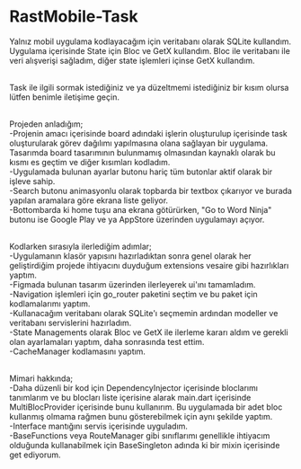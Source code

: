 # RastMobile-Task
Yalnız mobil uygulama kodlayacağım için veritabanı olarak SQLite kullandım.</br>
Uygulama içerisinde State için Bloc ve GetX kullandım. Bloc ile veritabanı ile veri alışverişi sağladım, diğer state işlemleri içinse GetX kullandım.</br></br>

Task ile ilgili sormak istediğiniz ve ya düzeltmemi istediğiniz bir kısım olursa lütfen benimle iletişime geçin.</br></br>

Projeden anladığım;</br>
-Projenin amacı içerisinde board adındaki işlerin oluşturulup içerisinde task oluşturularak görev dağılımı yapılmasına olana sağlayan bir uygulama. Tasarımda board tasarımının bulunmamış olmasından kaynaklı olarak bu kısmı es geçtim ve diğer kısımları kodladım.</br>
-Uygulamada bulunan ayarlar butonu hariç tüm butonlar aktif olarak bir işleve sahip.</br>
-Search butonu animasyonlu olarak topbarda bir textbox çıkarıyor ve burada yapılan aramalara göre ekrana liste geliyor.</br>
-Bottombarda ki home tuşu ana ekrana götürürken, "Go to Word Ninja" butonu ise Google Play ve ya AppStore üzerinden uygulamayı açıyor.</br></br>

Kodlarken sırasıyla ilerlediğim adımlar;</br>
-Uygulamanın klasör yapısını hazırladıktan sonra genel olarak her geliştirdiğim projede ihtiyacını duyduğum extensions vesaire gibi hazırlıkları yaptım.</br>
-Figmada bulunan tasarım üzerinden ilerleyerek ui'ını tamamladım.</br>
-Navigation işlemleri için go_router paketini seçtim ve bu paket için kodlamalarımı yaptım.</br>
-Kullanacağım veritabanı olarak SQLite'ı seçmemin ardından modeller ve veritabanı servislerini hazırladım.</br>
-State Managements olarak Bloc ve GetX ile ilerleme kararı aldım ve gerekli olan ayarlamaları yaptım, daha sonrasında test ettim.</br>
-CacheManager kodlamasını yaptım.</br></br>

Mimari hakkında;</br>
-Daha düzenli bir kod için DependencyInjector içerisinde bloclarımı tanımlarım ve bu blocları liste içerisine alarak main.dart içerisinde MultiBlocProvider içerisinde bunu kullanırım. Bu uygulamada bir adet bloc kullanmış olmama rağmen bunu gösterebilmek için aynı şekilde yaptım.</br>
-Interface mantığını servis içerisinde uyguladım.</br>
-BaseFunctions veya RouteManager gibi sınıflarımı genellikle ihtiyacım olduğunda kullanabilmek için BaseSingleton adında ki bir mixin içerisinde get ediyorum.</br>
